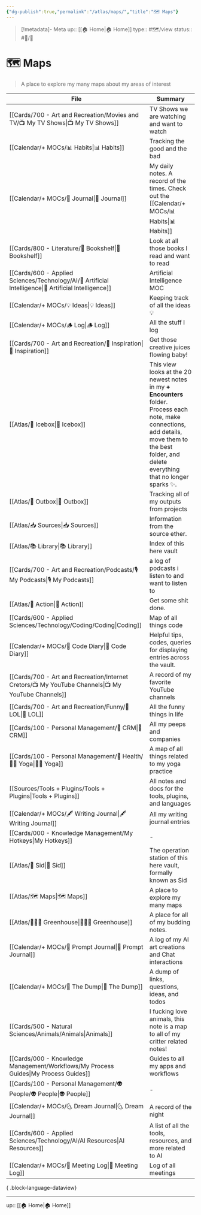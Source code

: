 ```yaml
---
{"dg-publish":true,"permalink":"/atlas/maps/","title":"🗺 Maps"}
---
```


> [!metadata]- Meta
> up:: [[🏠 Home\|🏠 Home]]
> type:: #🗺/view 
> status:: #📝/🌱 

# 🗺 Maps

> A place to explore my many maps about my areas of interest

| File                                                                                                     | Summary                                                                                                                                                                                               |
| -------------------------------------------------------------------------------------------------------- | ----------------------------------------------------------------------------------------------------------------------------------------------------------------------------------------------------- |
| [[Cards/700 - Art and Recreation/Movies and TV/📺 My TV Shows\|📺 My TV Shows]]                       | TV Shows we are watching and want to watch                                                                                                                                                            |
| [[Calendar/+ MOCs/📊 Habits\|📊 Habits]]                                                              | Tracking the good and the bad                                                                                                                                                                         |
| [[Calendar/+ MOCs/📓 Journal\|📓 Journal]]                                                            | My daily notes. A record of the times. Check out the [[Calendar/+ MOCs/📊 Habits\|📊 Habits]]                                                                                                                                    |
| [[Cards/800 - Literature/📗 Bookshelf\|📗 Bookshelf]]                                                 | Look at all those books I read and want to read                                                                                                                                                       |
| [[Cards/600 - Applied Sciences/Technology/AI/🤖 Artificial Intelligence\|🤖 Artificial Intelligence]] | Artificial Intelligence MOC                                                                                                                                                                           |
| [[Calendar/+ MOCs/💡 Ideas\|💡 Ideas]]                                                                | Keeping track of all the ideas 💡                                                                                                                                                                     |
| [[Calendar/+ MOCs/🪵 Log\|🪵 Log]]                                                                    | All the stuff I log                                                                                                                                                                                   |
| [[Cards/700 - Art and Recreation/🎨 Inspiration\|🎨 Inspiration]]                                     | Get those creative juices flowing baby!                                                                                                                                                               |
| [[Atlas/🧊 Icebox\|🧊 Icebox]]                                                                        | This view looks at the 20 newest notes in my **+ Encounters** folder. Process each note, make connections, add details, move them to the best folder,  and delete everything that no longer sparks ✨. |
| [[Atlas/💌 Outbox\|💌 Outbox]]                                                                        | Tracking all of my outputs from projects                                                                                                                                                              |
| [[Atlas/📥 Sources\|📥 Sources]]                                                                      | Information from the source ether.                                                                                                                                                                    |
| [[Atlas/📚 Library\|📚 Library]]                                                                      | Index of this here vault                                                                                                                                                                              |
| [[Cards/700 - Art and Recreation/Podcasts/🎙 My Podcasts\|🎙 My Podcasts]]                            | a log of podcasts i listen to and want to listen to                                                                                                                                                   |
| [[Atlas/🏹 Action\|🏹 Action]]                                                                        | Get some shit done.                                                                                                                                                                                   |
| [[Cards/600 - Applied Sciences/Technology/Coding/Coding\|Coding]]                                     | Map of all things code                                                                                                                                                                                |
| [[Calendar/+ MOCs/🧪 Code Diary\|🧪 Code Diary]]                                                      | Helpful tips, codes, queries for displaying entries across the vault.                                                                                                                                 |
| [[Cards/700 - Art and Recreation/Internet Cretors/📺 My YouTube Channels\|📺 My YouTube Channels]]    | A record of my favorite YouTube channels                                                                                                                                                              |
| [[Cards/700 - Art and Recreation/Funny/🤣 LOL\|🤣 LOL]]                                               | All the funny things in life                                                                                                                                                                          |
| [[Cards/100 - Personal Management/👯 CRM\|👯 CRM]]                                                    | All my peeps and companies                                                                                                                                                                            |
| [[Cards/100 - Personal Management/💪 Health/🧘‍♂️ Yoga\|🧘‍♂️ Yoga]]                                  | A map of all things related to my yoga practice                                                                                                                                                       |
| [[Sources/Tools + Plugins/Tools + Plugins\|Tools + Plugins]]                                          | All notes and docs for the tools, plugins, and languages                                                                                                                                              |
| [[Calendar/+ MOCs/🖋 Writing Journal\|🖋 Writing Journal]]                                            | All my writing journal entries                                                                                                                                                                        |
| [[Cards/000 - Knowledge Management/My Hotkeys\|My Hotkeys]]                                           | \-                                                                                                                                                                                                    |
| [[Atlas/🧠 Sid\|🧠 Sid]]                                                                              | The operation station of this here vault, formally known as Sid                                                                                                                                       |
| [[Atlas/🗺 Maps\|🗺 Maps]]                                                                            | A place to explore my many maps                                                                                                                                                                       |
| [[Atlas/👨🏻‍🌾 Greenhouse\|👨🏻‍🌾 Greenhouse]]                                                      | A place for all of my budding notes.                                                                                                                                                                  |
| [[Calendar/+ MOCs/🎲 Prompt Journal\|🎲 Prompt Journal]]                                              | A log of my AI art creations and Chat interactions                                                                                                                                                    |
| [[Calendar/+ MOCs/🔗 The Dump\|🔗 The Dump]]                                                          | A dump of links, questions, ideas, and todos                                                                                                                                                          |
| [[Cards/500 - Natural Sciences/Animals/Animals\|Animals]]                                             | I fucking love animals, this note is a map to all of my critter related notes!                                                                                                                        |
| [[Cards/000 - Knowledge Management/Workflows/My Process Guides\|My Process Guides]]                   | Guides to all my apps and workflows                                                                                                                                                                   |
| [[Cards/100 - Personal Management/👽 People/👽 People\|👽 People]]                                    | \-                                                                                                                                                                                                    |
| [[Calendar/+ MOCs/🌜 Dream Journal\|🌜 Dream Journal]]                                                | A record of the night                                                                                                                                                                                 |
| [[Cards/600 - Applied Sciences/Technology/AI/AI Resources\|AI Resources]]                             | A list of all the tools, resources, and more related to AI                                                                                                                                            |
| [[Calendar/+ MOCs/👥 Meeting Log\|👥 Meeting Log]]                                                    | Log of all meetings                                                                                                                                                                                   |

{ .block-language-dataview}

---
up:: [[🏠 Home\|🏠 Home]]

